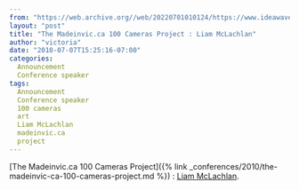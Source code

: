 ```yaml
---
from: "https://web.archive.org//web/20220701010124/https://www.ideawave.ca/the-madeinvic-ca-100-cameras-project-liam-mclachlan/"
layout: "post"
title: "The Madeinvic.ca 100 Cameras Project : Liam McLachlan"
author: "victoria"
date: "2010-07-07T15:25:16-07:00"
categories:
  Announcement
  Conference speaker
tags: 
  Announcement
  Conference speaker
  100 cameras
  art
  Liam McLachlan
  madeinvic.ca
  project
---
```


[The Madeinvic.ca 100 Cameras Project]({% link _conferences/2010/the-madeinvic-ca-100-cameras-project.md %}) : [Liam McLachlan](http://www.madeinvic.ca/).
